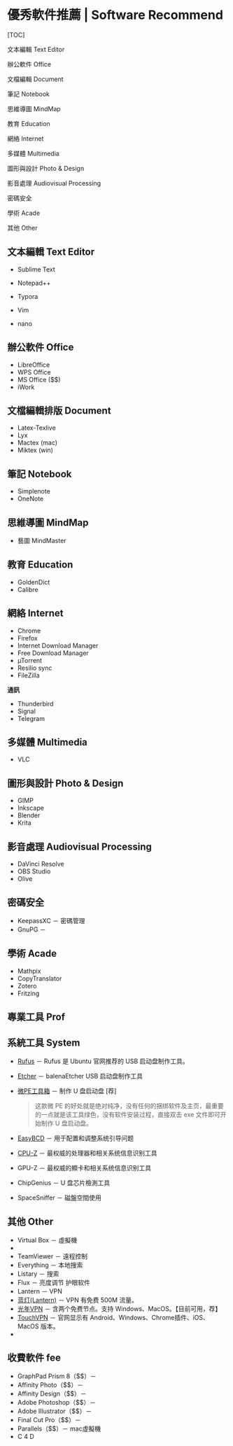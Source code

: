 # 優秀軟件推薦 | Software Recommend

[TOC]

文本編輯 Text Editor

辦公軟件 Office

文檔編輯 Document

筆記 Notebook

思維導圖 MindMap

教育 Education

網絡 Internet

多媒體 Multimedia

圖形與設計 Photo & Design

影音處理 Audiovisual Processing

密碼安全 

學術 Acade

其他 Other 



## 文本編輯 Text Editor

* Sublime Text
* Notepad++
* Typora

* Vim
* nano



## 辦公軟件 Office

* LibreOffice
* WPS Office
* MS Office ($$)
* iWork



## 文檔編輯排版 Document

* Latex-Texlive
* Lyx
* Mactex (mac)
* Miktex (win)



## 筆記 Notebook

* Simplenote
* OneNote



## 思維導圖 MindMap

* 藝圖 MindMaster



## 教育 Education

* GoldenDict
* Calibre



## 網絡 Internet

* Chrome
* Firefox
* Internet Download Manager
* Free Download Manager
* µTorrent
* Resilio sync
* FileZilla

**通訊**

* Thunderbird
* Signal
* Telegram



## 多媒體 Multimedia

* VLC



## 圖形與設計 Photo & Design

* GIMP
* Inkscape
* Blender
* Krita



## 影音處理 Audiovisual Processing

* DaVinci Resolve
* OBS Studio
* Olive



## 密碼安全 

* KeepassXC － 密碼管理
* GnuPG － 



## 學術 Acade

* Mathpix
* CopyTranslator
* Zotero
* Fritzing



## 專業工具 Prof



## 系統工具 System

* [Rufus](https://rufus.akeo.ie/) － Rufus 是 Ubuntu 官网推荐的 USB 启动盘制作工具。

* [Etcher](https://www.balena.io/etcher/) － balenaEtcher USB 启动盘制作工具

* [微PE工具箱](http://www.wepe.com.cn/) － 制作 U 盘启动盘 [荐]

    > 这款微 PE 的好处就是绝对纯净，没有任何的捆绑软件及主页，最重要的一点就是该工具绿色，没有软件安装过程，直接双击 exe 文件即可开始制作 U 盘启动盘。

* [EasyBCD](https://neosmart.net/EasyBCD/) － 用于配置和调整系统引导问题

* [CPU-Z](https://www.cpuid.com/softwares/cpu-z.html#version-history) － 最权威的处理器和相关系统信息识别工具

* GPU-Z － 最权威的顯卡和相关系统信息识别工具

* ChipGenius － U 盘芯片檢測工具

* SpaceSniffer － 磁盤空間使用



## 其他 Other 

* Virtual Box － 虛擬機
* 
* TeamViewer － 遠程控制
* Everything － 本地搜索
* Listary － 搜索
* Flux － 亮度调节 护眼软件
* Lantern － VPN
* [蓝灯(Lantern)](https://github.com/getlantern/lantern) － VPN 有免费 500M 流量。
* [光年VPN](https://www.lightyearvpn.com/) － 含两个免费节点。支持 Windows、MacOS。【目前可用，荐】
* [TouchVPN](https://touchvpn.net/) － 官网显示有 Android、Windows、Chrome插件、iOS、MacOS 版本。
* 



## 收費軟件 fee

* GraphPad Prism 8（$$）－ 
* Affinity Photo（$$）－ 
* Affinity Design（$$）－ 
* Adobe Photoshop（$$）－ 
* Adobe Illustrator（$$）－ 
* Final Cut Pro（$$）－ 
* Parallels（$$）－ mac虛擬機
* C 4 D

